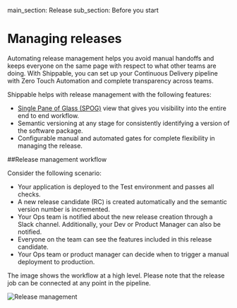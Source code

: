 main_section: Release
sub_section: Before you start

# Managing releases

Automating release management helps you avoid manual handoffs and keeps everyone on the same page with respect to what other teams are doing. With Shippable, you can set up your Continuous Delivery pipeline with Zero Touch Automation and complete transparency across teams.

Shippable helps with release management with the following features:

- [Single Pane of Glass (SPOG)](/getting-started/single-pane-of-glass-spog/) view that gives you visibility into the entire end to end workflow.
- Semantic versioning at any stage for consistently identifying a version of the software package.
- Configurable manual and automated gates for complete flexibility in managing the release.

##Release management workflow

Consider the following scenario:

- Your application is deployed to the Test environment and passes all checks.
- A new release candidate (RC) is created automatically and the semantic version number is incremented.
- Your Ops team is notified about the new release creation through a Slack channel. Additionally, your Dev or Product Manager can also be notified.
- Everyone on the team can see the features included in this release candidate.
- Your Ops team or product manager can decide when to trigger a manual deployment to production.

The image shows the workflow at a high level. Please note that the release job can be connected at any point in the pipeline.

<img src="/images/release/release-workflow.png" alt="Release management">

